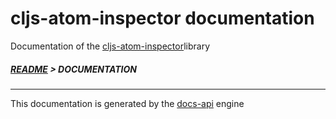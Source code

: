 
# cljs-atom-inspector documentation

Documentation of the [cljs-atom-inspector](https://github.com/bithandshake/cljs-atom-inspector)library

##### [README](../README.md) > DOCUMENTATION

---

This documentation is generated by the [docs-api](https://github.com/bithandshake/docs-api) engine

